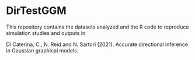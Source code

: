 # DirTestGGM
This repository contains the datasets analyzed and the R code to reproduce simulation studies and outputs in

Di Caterina, C., N. Reid and N. Sartori (2021). Accurate directional inference in Gaussian graphical models.
